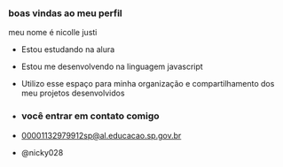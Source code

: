 ### boas vindas ao meu perfil 

meu nome é nicolle justi

- Estou estudando na alura
- Estou me desenvolvendo na linguagem javascript
- Utilizo esse espaço para minha organização e compartilhamento dos meu projetos desenvolvidos

-  ### você entrar em contato comigo

-  00001132979912sp@al.educacao.sp.gov.br
-  @nicky028
